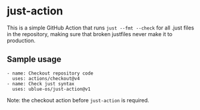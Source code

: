 # just-action

This is a simple GitHub Action that runs ``just --fmt --check`` for all .just files in the repository, making sure that broken justfiles never make it to production.

## Sample usage

```
- name: Checkout repository code
  uses: actions/checkout@v4
- name: Check just syntax
  uses: ublue-os/just-action@v1
```

Note: the checkout action before ``just-action`` is required. 
